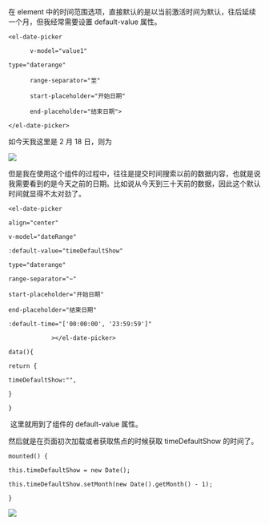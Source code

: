 在 element 中的时间范围选项，直接默认的是以当前激活时间为默认，往后延续一个月，但我经常需要设置 default-value 属性。

```
<el-date-picker

      v-model="value1"

type="daterange"

      range-separator="至"

      start-placeholder="开始日期"

      end-placeholder="结束日期">

</el-date-picker>
```

如今天我这里是 2 月 18 日，则为

![](https://img-blog.csdnimg.cn/d9e8a5691ce84a2790f9180231b919c3.png?x-oss-process=image/watermark,type_d3F5LXplbmhlaQ,shadow_50,text_Q1NETiBAZHJlYW1lcsK35by6,size_13,color_FFFFFF,t_70,g_se,x_16)

但是我在使用这个组件的过程中，往往是提交时间搜索以前的数据内容，也就是说我需要看到的是今天之前的日期。比如说从今天到三十天前的数据，因此这个默认时间就显得不太对劲了。

```
<el-date-picker

align="center"

v-model="dateRange"

:default-value="timeDefaultShow"

type="daterange"

range-separator="~"

start-placeholder="开始日期"

end-placeholder="结束日期"

:default-time="['00:00:00', '23:59:59']"

            ></el-date-picker>

data(){

return {

timeDefaultShow:"",

}

}
```

 这里就用到了组件的 default-value 属性。

然后就是在页面初次加载或者获取焦点的时候获取 timeDefaultShow 的时间了。

```
mounted() {

this.timeDefaultShow = new Date();

this.timeDefaultShow.setMonth(new Date().getMonth() - 1);

}
```

![](https://img-blog.csdnimg.cn/bf9935bd23d14c7eb2b242d505bd5d0d.png?x-oss-process=image/watermark,type_d3F5LXplbmhlaQ,shadow_50,text_Q1NETiBAZHJlYW1lcsK35by6,size_13,color_FFFFFF,t_70,g_se,x_16)
